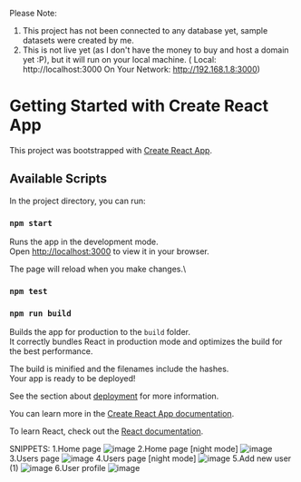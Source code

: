 Please Note:
1. This project has not been connected to any database yet, sample datasets were created by me.
2. This is not live yet (as I don't have the money to buy and host a domain yet :P), but it will run on your local machine.
( Local:            http://localhost:3000
  On Your Network:  http://192.168.1.8:3000)
# Getting Started with Create React App

This project was bootstrapped with [Create React App](https://github.com/facebook/create-react-app).

## Available Scripts

In the project directory, you can run:

### `npm start`

Runs the app in the development mode.\
Open [http://localhost:3000](http://localhost:3000) to view it in your browser.

The page will reload when you make changes.\
### `npm test`

### `npm run build`

Builds the app for production to the `build` folder.\
It correctly bundles React in production mode and optimizes the build for the best performance.

The build is minified and the filenames include the hashes.\
Your app is ready to be deployed!

See the section about [deployment](https://facebook.github.io/create-react-app/docs/deployment) for more information.




You can learn more in the [Create React App documentation](https://facebook.github.io/create-react-app/docs/getting-started).

To learn React, check out the [React documentation](https://reactjs.org/).

SNIPPETS:
1.Home page
![image](https://user-images.githubusercontent.com/92806875/177029232-8773de30-e0ac-4987-9322-23c04acbd889.png)
2.Home page [night mode]
![image](https://user-images.githubusercontent.com/92806875/177029251-4ad279f1-a11c-4eee-9682-de0b012a2f5b.png)
3.Users page
![image](https://user-images.githubusercontent.com/92806875/177029273-4788e82b-bf30-4524-8cb1-2c433728de9a.png)
4.Users page [night mode]
![image](https://user-images.githubusercontent.com/92806875/177029287-2b770477-aa70-461b-b9d8-d06e0fb4bbdc.png)
5.Add new user (1)
![image](https://user-images.githubusercontent.com/92806875/177029307-0801d135-d0d2-4df4-9fb4-a0e67e3d8474.png)
6.User profile
![image](https://user-images.githubusercontent.com/92806875/177029337-df02b8d0-f064-41e7-8492-addfd4f5744f.png)



